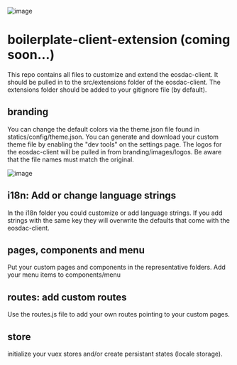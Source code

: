 ![image](https://user-images.githubusercontent.com/44613132/59964407-7828f700-9500-11e9-94e6-e2f00fddc747.png)

# boilerplate-client-extension (coming soon...)
This repo contains all files to customize and extend the eosdac-client. It should be pulled in to the src/extensions folder of the eosdac-client. The extensions folder should be added to your gitignore file (by default).

## branding
You can change the default colors via the theme.json file found in statics/config/theme.json. You can generate and download your custom theme file by enabling the "dev tools" on the settings page. The logos for the eosdac-client will be pulled in from branding/images/logos. Be aware that the file names must match the original.

![image](https://user-images.githubusercontent.com/44613132/55157729-6c29d500-515d-11e9-88cf-6b6287885dd2.png)


## i18n: Add or change language strings
In the i18n folder you could customize or add language strings. If you add strings with the same key they will overwrite the defaults that come with the eosdac-client.

## pages, components and menu
Put your custom pages and components in the representative folders. Add your menu items to components/menu

## routes: add custom routes
Use the routes.js file to add your own routes pointing to your custom pages.

## store
initialize your vuex stores and/or create persistant states (locale storage).
